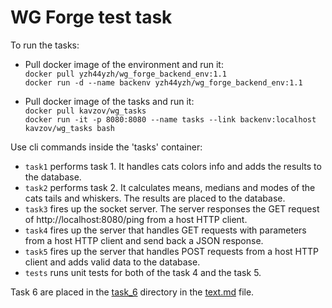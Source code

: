 # WG Forge test task
To run the tasks:
- Pull docker image of the environment and run it:  
`docker pull yzh44yzh/wg_forge_backend_env:1.1`  
`docker run -d --name backenv yzh44yzh/wg_forge_backend_env:1.1`

- Pull docker image of the tasks and run it:  
`docker pull kavzov/wg_tasks`  
`docker run -it -p 8080:8080 --name tasks --link backenv:localhost kavzov/wg_tasks bash`

Use cli commands inside the 'tasks' container:  
- `task1` performs task 1. It handles cats colors info and adds the results to the database.  
- `task2` performs task 2. It calculates means, medians and modes of the cats tails and whiskers. The results are placed to the database.  
- `task3` fires up the socket server. The server responses the GET request of http://localhost:8080/ping from a host HTTP client.  
- `task4` fires up the server that handles GET requests with parameters from a host HTTP client and send back a JSON response.  
- `task5` fires up the server that handles POST requests from a host HTTP client and adds valid data to the database.  
- `tests` runs unit tests for both of the task 4 and the task 5.

Task 6 are placed in the [task_6](https://github.com/kavzov/testtask/tree/master/task_6) directory in the [text.md](https://github.com/kavzov/testtask/blob/master/task_6/text.md) file.  
